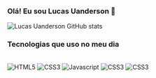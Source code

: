 ### Olá! Eu sou Lucas Uanderson 🤟

![Lucas Uanderson GitHub stats](https://github-readme-stats.vercel.app/api?username=LucasUanderson&show_icons=true&theme=github_dark)

### Tecnologias que uso no meu dia 

<div style="Display: inline_block"><br/>
  <img style="align:center" alt="HTML5" src="https://img.shields.io/badge/HTML5-E34F26?style=for-the-badge&logo=html5&logoColor=white"/> 
  <img style="align:center" alt="CSS3" src="https://img.shields.io/badge/CSS3-1572B6?style=for-the-badge&logo=css3&logoColor=white"/> 
  <img style="align:center" alt="Javascript" src="https://img.shields.io/badge/JavaScript-F7DF1E?style=for-the-badge&logo=javascript&logoColor=black"/>
  <img style="align:center" alt="CSS3" src="https://img.shields.io/badge/Bootstrap-563D7C?style=for-the-badge&logo=bootstrap&logoColor=white"/>
  <img style="align:center" alt="CSS3" src="https://img.shields.io/badge/MySQL-00000F?style=for-the-badge&logo=mysql&logoColor=white"/>
</div>
